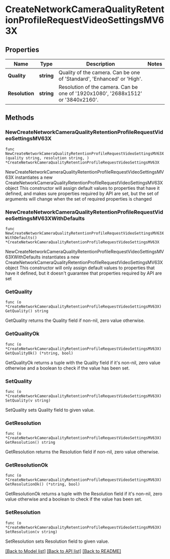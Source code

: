# CreateNetworkCameraQualityRetentionProfileRequestVideoSettingsMV63X

## Properties

Name | Type | Description | Notes
------------ | ------------- | ------------- | -------------
**Quality** | **string** | Quality of the camera. Can be one of &#39;Standard&#39;, &#39;Enhanced&#39; or &#39;High&#39;. | 
**Resolution** | **string** | Resolution of the camera. Can be one of &#39;1920x1080&#39;, &#39;2688x1512&#39; or &#39;3840x2160&#39;. | 

## Methods

### NewCreateNetworkCameraQualityRetentionProfileRequestVideoSettingsMV63X

`func NewCreateNetworkCameraQualityRetentionProfileRequestVideoSettingsMV63X(quality string, resolution string, ) *CreateNetworkCameraQualityRetentionProfileRequestVideoSettingsMV63X`

NewCreateNetworkCameraQualityRetentionProfileRequestVideoSettingsMV63X instantiates a new CreateNetworkCameraQualityRetentionProfileRequestVideoSettingsMV63X object
This constructor will assign default values to properties that have it defined,
and makes sure properties required by API are set, but the set of arguments
will change when the set of required properties is changed

### NewCreateNetworkCameraQualityRetentionProfileRequestVideoSettingsMV63XWithDefaults

`func NewCreateNetworkCameraQualityRetentionProfileRequestVideoSettingsMV63XWithDefaults() *CreateNetworkCameraQualityRetentionProfileRequestVideoSettingsMV63X`

NewCreateNetworkCameraQualityRetentionProfileRequestVideoSettingsMV63XWithDefaults instantiates a new CreateNetworkCameraQualityRetentionProfileRequestVideoSettingsMV63X object
This constructor will only assign default values to properties that have it defined,
but it doesn't guarantee that properties required by API are set

### GetQuality

`func (o *CreateNetworkCameraQualityRetentionProfileRequestVideoSettingsMV63X) GetQuality() string`

GetQuality returns the Quality field if non-nil, zero value otherwise.

### GetQualityOk

`func (o *CreateNetworkCameraQualityRetentionProfileRequestVideoSettingsMV63X) GetQualityOk() (*string, bool)`

GetQualityOk returns a tuple with the Quality field if it's non-nil, zero value otherwise
and a boolean to check if the value has been set.

### SetQuality

`func (o *CreateNetworkCameraQualityRetentionProfileRequestVideoSettingsMV63X) SetQuality(v string)`

SetQuality sets Quality field to given value.


### GetResolution

`func (o *CreateNetworkCameraQualityRetentionProfileRequestVideoSettingsMV63X) GetResolution() string`

GetResolution returns the Resolution field if non-nil, zero value otherwise.

### GetResolutionOk

`func (o *CreateNetworkCameraQualityRetentionProfileRequestVideoSettingsMV63X) GetResolutionOk() (*string, bool)`

GetResolutionOk returns a tuple with the Resolution field if it's non-nil, zero value otherwise
and a boolean to check if the value has been set.

### SetResolution

`func (o *CreateNetworkCameraQualityRetentionProfileRequestVideoSettingsMV63X) SetResolution(v string)`

SetResolution sets Resolution field to given value.



[[Back to Model list]](../README.md#documentation-for-models) [[Back to API list]](../README.md#documentation-for-api-endpoints) [[Back to README]](../README.md)


